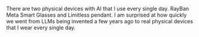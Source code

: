 There are two physical devices with AI that I use every single day. RayBan Meta Smart Glasses and Limitless pendant. I am surprised at how quickly we went from LLMs being invented a few years ago to real physical devices that I wear every single day.
